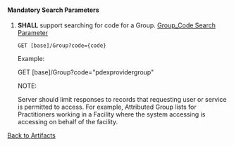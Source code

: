 
#### Mandatory Search Parameters

1. **SHALL** support searching for code for a Group.
     [Group_Code Search Parameter](SearchParameter-group-code.html)

    `GET [base]/Group?code={code}`

    Example:

    GET [base]/Group?code="pdexprovidergroup"

    NOTE:

    Server should limit responses to records that requesting user or service is permitted to access.
    For example, Attributed Group lists for Practitioners working in a Facility where the system accessing is accessing on behalf of the facility.


[Back to Artifacts](artifacts.html#structures-resource-profiles)